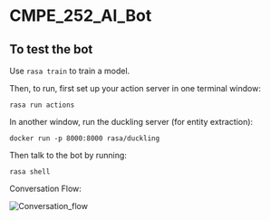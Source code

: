 # CMPE_252_AI_Bot

## To test the bot

Use `rasa train` to train a model.

Then, to run, first set up your action server in one terminal window:

`rasa run actions`


In another window, run the duckling server (for entity extraction):

`docker run -p 8000:8000 rasa/duckling`


Then talk to the bot by running:

`rasa shell`

Conversation Flow:

![Conversation_flow](https://user-images.githubusercontent.com/78354406/144166955-f4dbe044-901e-4160-a1ce-2fff745c8687.png)
